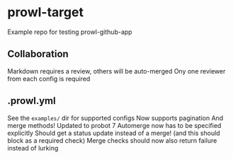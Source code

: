 # prowl-target

Example repo for testing prowl-github-app

## Collaboration

Markdown requires a review, others will be auto-merged
Ony one reviewer from each config is required

## .prowl.yml

See the `examples/` dir for supported configs
Now supports pagination
And merge methods!
Updated to probot 7
Automerge now has to be specified explicitly
Should get a status update instead of a merge! (and this should block as a required check)
Merge checks should now also return failure instead of lurking

